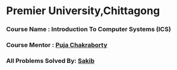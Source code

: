 # Premier University,Chittagong

### Course Name : Introduction To Computer Systems (ICS)

### Course Mentor : [ Puja Chakraborty](https://www.facebook.com/puja.chakraborty.564)

### All Problems Solved By: [Sakib](https://www.facebook.com/Sakib1056)
